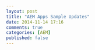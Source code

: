 ```yaml
---
layout: post
title: "AEM Apps Sample Updates"
date: 2014-11-14 17:16
comments: true
categories: [AEM]
published: false
---
```

